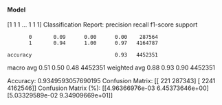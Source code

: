 #### Model
[1 1 1 ... 1 1 1]
Classification Report:
              precision    recall  f1-score   support

           0       0.09      0.00      0.00    287564
           1       0.94      1.00      0.97   4164787

    accuracy                           0.93   4452351
   macro avg       0.51      0.50      0.48   4452351
weighted avg       0.88      0.93      0.90   4452351

Accuracy: 0.9349593057690195
Confusion Matrix:
[[    221  287343]
 [   2241 4162546]]
Confusion Matrix (%):
[[4.96366976e-03 6.45373646e+00]
 [5.03329589e-02 9.34909669e+01]]
